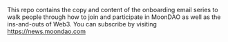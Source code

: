 This repo contains the copy and content of the onboarding email series to walk people through how to join and participate in MoonDAO as well as the ins-and-outs of Web3. You can subscribe by visiting https://news.moondao.com 